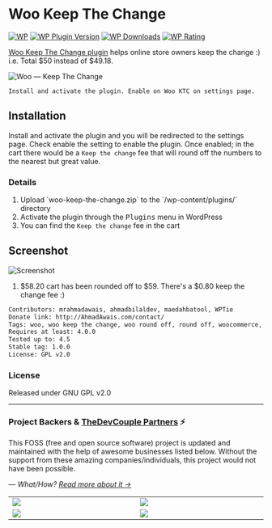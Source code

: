 # Woo Keep The Change

[![WP](https://img.shields.io/badge/WordPress-%E2%86%92-lightgrey.svg?style=flat-square)](https://wordpress.org/plugins/woo-keep-the-change/)
[![WP Plugin Version](https://img.shields.io/wordpress/plugin/v/woo-keep-the-change.svg?style=flat-square&label=version)](https://wordpress.org/plugins/woo-keep-the-change/)
[![WP Downloads](https://img.shields.io/wordpress/plugin/dt/woo-keep-the-change.svg?style=flat-square)](https://wordpress.org/plugins/woo-keep-the-change/)
[![WP Rating](https://img.shields.io/wordpress/plugin/r/fb-save-button-for-wp.svg?style=flat-square)](https://wordpress.org/support/view/plugin-reviews/woo-keep-the-change?filter=5)

[Woo Keep The Change plugin](https://wordpress.org/plugins/woo-keep-the-change/) helps online store owners keep the change :) i.e. Total $50 instead of $49.18.

![Woo — Keep The Change](https://i.imgur.com/m862Qr1.jpg)

`Install and activate the plugin. Enable on Woo KTC on settings page.`

## Installation

Install and activate the plugin and you will be redirected to the settings page. Check enable the setting to enable the plugin. Once enabled; in the cart there would be a `Keep the change` fee that will round off the numbers to the nearest but great value.

### Details

1. Upload \`woo-keep-the-change.zip\` to the \`/wp-content/plugins/\` directory
1. Activate the plugin through the <kbd>Plugins</kbd> menu in WordPress
1. You can find the `Keep the change` fee in the cart

## Screenshot

![Screenshot](https://i.imgur.com/jxptgkb.png)

1. $58.20 cart has been rounded off to $59. There's a $0.80 keep the change fee :)

```sh
Contributors: mrahmadawais, ahmadbilaldev, maedahbatool, WPTie
Donate link: http://AhmadAwais.com/contact/
Tags: woo, woo keep the change, woo round off, round off, woocommerce, woocommerce add fee
Requires at least: 4.0.0
Tested up to: 4.5
Stable tag: 1.0.0
License: GPL v2.0
```

### License

Released under GNU GPL v2.0

---

### Project Backers & [TheDevCouple Partners](https://TheDevCouple.com/partners) ⚡️

This FOSS (free and open source software) project is updated and maintained with the help of awesome businesses listed below. Without the support from these amazing companies/individuals, this project would not have been possible.

— _What/How? [Read more about it →](https://TheDevCouple.com/partners)_

<table width='100%'>
	<tr>
		<td width='500'><a target='_blank' href='https://kinsta.com/?kaid=WMDAKYHJLNJX&utm_source=TheDevCouple&utm_medium=Partner'><img src='https://on.ahmda.ws/73cedc/c' /></a></td>
		<td width='500'><a target='_blank' href='https://ahmda.ws/USES_WPE?utm_source=TheDevCouple&utm_medium=Partner'><img src='https://on.ahmda.ws/ff40fe/c' /></a></td>
	</tr>
	<tr>
		<td width='500'><a target='_blank' href='https://mythemeshop.com/?utm_source=TheDevCouple&utm_medium=Partner'><img src='https://on.ahmda.ws/3166d9/c' /></a></td>
		<td width='500'><a target='_blank' href='https://ipapi.com/?utm_source=TheDevCouple&utm_medium=Partner'><img src='https://d2ddoduugvun08.cloudfront.net/items/1R190r2U0p3N3L0U0b2u/ip-api.png'/></a></td>
	</tr>
</table>

